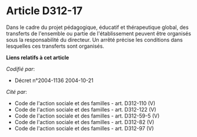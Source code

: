 # Article D312-17

Dans le cadre du projet pédagogique, éducatif et thérapeutique global, des transferts de l'ensemble ou partie de
l'établissement peuvent être organisés sous la responsabilité du directeur. Un arrêté précise les conditions dans lesquelles
ces transferts sont organisés.

**Liens relatifs à cet article**

_Codifié par_:

  - Décret n°2004-1136 2004-10-21

_Cité par_:

  - Code de l'action sociale et des familles - art. D312-110 (V)
  - Code de l'action sociale et des familles - art. D312-122 (V)
  - Code de l'action sociale et des familles - art. D312-59-5 (V)
  - Code de l'action sociale et des familles - art. D312-82 (V)
  - Code de l'action sociale et des familles - art. D312-97 (V)
